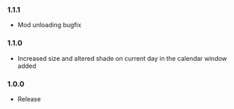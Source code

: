 ### 1.1.1
- Mod unloading bugfix
### 1.1.0
- Increased size and altered shade on current day in the calendar window added
### 1.0.0
- Release
